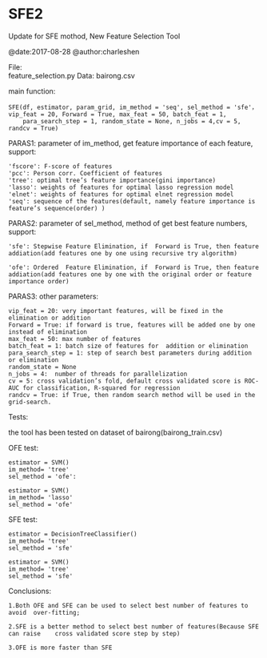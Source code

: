 # SFE2
Update for SFE mothod, New Feature Selection Tool

@date:2017-08-28
@author:charleshen


File:  
       feature_selection.py
Data:
	bairong.csv

main function:
	
	SFE(df, estimator, param_grid, im_method = 'seq', sel_method = 'sfe'，
	vip_feat = 20, Forward = True, max_feat = 50, batch_feat = 1,
       	para_search_step = 1, random_state = None, n_jobs = 4,cv = 5, randcv = True)


PARAS1:  parameter of im_method, get feature importance of each feature, support:

	'fscore': F-score of features
	'pcc': Person corr. Coefficient of features
	'tree': optimal tree’s feature importance(gini importance)
	'lasso': weights of features for optimal lasso regression model
	'elnet': weights of features for optimal elnet regression model
	'seq': sequence of the features(default, namely feature importance is feature’s sequence(order) )

PARAS2:  parameter of sel_method, method of get best feature numbers, support:

	'sfe': Stepwise Feature Elimination, if  Forward is True, then feature addiation(add features one by one using recursive try algorithm)

	'ofe': Ordered  Feature Elimination, if  Forward is True, then feature addiation(add features one by one with the original order or feature importance order)


PARAS3: other parameters:
		
	vip_feat = 20: very important features, will be fixed in the elimination or addition 
	Forward = True: if forward is true, features will be added one by one instead of elimination 
	max_feat = 50: max number of features
	batch_feat = 1: batch size of features for  addition or elimination
	para_search_step = 1: step of search best parameters during addition or elimination
	random_state = None
	n_jobs = 4:  number of threads for parallelization 
	cv = 5: cross validation’s fold, default cross validated score is ROC-AUC for classification, R-squared for regression
	randcv = True: if True, then random search method will be used in the grid-search.



Tests:

the tool has been tested on dataset of bairong(bairong_train.csv)


OFE test:

	estimator = SVM()
	im_method= 'tree'
	sel_method = 'ofe':

	estimator = SVM()   	
	im_method= 'lasso'
	sel_method = 'ofe'

SFE test:

	estimator = DecisionTreeClassifier()
	im_method= 'tree'
	sel_method = 'sfe'

	estimator = SVM()
	im_method= 'tree'
	sel_method = 'sfe'




Conclusions:

	1.Both OFE and SFE can be used to select best number of features to avoid  over-fitting;

	2.SFE is a better method to select best number of features(Because SFE can raise 	cross validated score step by step)

	3.OFE is more faster than SFE
